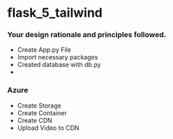 # flask_5_tailwind


### Your design rationale and principles followed.
- Create App.py File
- Import necessary packages
- Created database with db.py
- 
### Azure
- Create Storage
- Create Container
- Create CDN
- Upload Video to CDN
